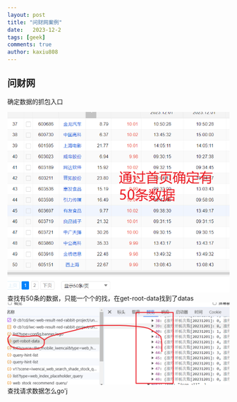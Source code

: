 ```yaml
---
layout: post
title: "问财网案例"
date:   2023-12-2
tags: [geek]
comments: true
author: kaxiu808  
---
```


## 问财网

确定数据的抓包入口

![输入图片说明](/imgs/2023-12-02/IFbtyaHBPXB1uiDU.png)
查找有50条的数据，只能一个个的找，在get-root-data找到了datas
![get_datas](/imgs/2023-12-02/zo7pSraejCSE5L8M.png)
查找请求数据怎么go'j
<!--stackedit_data:
eyJoaXN0b3J5IjpbLTEwNzg0NDUzNDYsLTEwNTM5ODEyNzUsMz
A4OTk4OTU4LC02MDM2Nzc1NSwtNjg2NjA2NjUyXX0=
-->